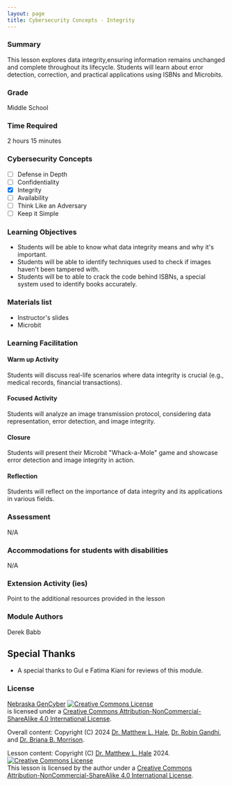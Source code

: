 ```yaml
---
layout: page
title: Cybersecurity Concepts - Integrity
---
```

### Summary
This lesson explores data integrity,ensuring information remains unchanged and complete throughout its lifecycle. Students will learn about error detection, correction, and practical applications using ISBNs and Microbits.

### Grade
Middle School

### Time Required
2 hours 15 minutes

### Cybersecurity Concepts
- [ ] Defense in Depth
- [ ] Confidentiality 
- [x] Integrity
- [ ] Availability
- [ ] Think Like an Adversary
- [ ] Keep it Simple

### Learning Objectives
* Students will be able to know what data integrity means and why it's important.
* Students will be able to identify techniques used to check if images haven't been tampered with.
* Students will be to able to crack the code behind ISBNs, a special system used to identify books accurately.

### Materials list
* Instructor's slides
* Microbit


### Learning Facilitation

#### Warm up Activity

Students will discuss real-life scenarios where data integrity is crucial (e.g., medical records, financial transactions).

#### Focused Activity

Students will analyze an image transmission protocol, considering data representation, error detection, and image integrity.

#### Closure

Students will present their Microbit "Whack-a-Mole" game and showcase error detection and image integrity in action.

#### Reflection

Students will reflect on the importance of data integrity and its applications in various fields.

### Assessment

N/A

### Accommodations for students with disabilities

N/A

### Extension Activity (ies)

Point to the additional resources provided in the lesson

### Module Authors

Derek Babb

## Special Thanks

* A special thanks to Gul e Fatima Kiani for reviews of this module.

### License
[Nebraska GenCyber](https://www.nebraskagencyber.com) <a rel="license" href="http://creativecommons.org/licenses/by-nc-sa/4.0/"><img alt="Creative Commons License" style="border-width:0" src="https://i.creativecommons.org/l/by-nc-sa/4.0/88x31.png" /></a><br /> is licensed under a <a rel="license" href="http://creativecommons.org/licenses/by-nc-sa/4.0/">Creative Commons Attribution-NonCommercial-ShareAlike 4.0 International License</a>.

Overall content: Copyright (C) 2024  [Dr. Matthew L. Hale](http://faculty.ist.unomaha.edu/mhale/), [Dr. Robin Gandhi](http://faculty.ist.unomaha.edu/rgandhi/), and [Dr. Briana B. Morrison](http://www.brianamorrison.net).

Lesson content: Copyright (C) [Dr. Matthew L. Hale](http://faculty.ist.unomaha.edu/mhale/) 2024.  
<a rel="license" href="http://creativecommons.org/licenses/by-nc-sa/4.0/"><img alt="Creative Commons License" style="border-width:0" src="https://i.creativecommons.org/l/by-nc-sa/4.0/88x31.png" /></a><br /><span xmlns:dct="http://purl.org/dc/terms/" property="dct:title">This lesson</span> is licensed by the author under a <a rel="license" href="http://creativecommons.org/licenses/by-nc-sa/4.0/">Creative Commons Attribution-NonCommercial-ShareAlike 4.0 International License</a>.
